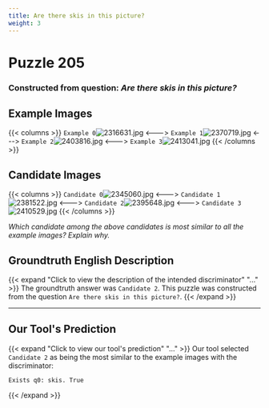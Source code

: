 ```yaml
---
title: Are there skis in this picture?
weight: 3
---
```


# Puzzle 205
### Constructed from question: _Are there skis in this picture?_


## Example Images
{{< columns >}}
`Example 0`![2316631.jpg](/gqa_images/2316631.jpg)
<--->
`Example 1`![2370719.jpg](/gqa_images/2370719.jpg)
<--->
`Example 2`![2403816.jpg](/gqa_images/2403816.jpg)
<--->
`Example 3`![2413041.jpg](/gqa_images/2413041.jpg)
{{< /columns >}}

## Candidate Images
{{< columns >}}
`Candidate 0`![2345060.jpg](/gqa_images/2345060.jpg)
<--->
`Candidate 1`![2381522.jpg](/gqa_images/2381522.jpg)
<--->
`Candidate 2`![2395648.jpg](/gqa_images/2395648.jpg)
<--->
`Candidate 3`![2410529.jpg](/gqa_images/2410529.jpg)
{{< /columns >}}

*Which candidate among the above candidates is most similar to all the example images? Explain why.*

## Groundtruth English Description

{{< expand "Click to view the description of the intended discriminator" "..." >}}
The groundtruth answer was `Candidate 2`. This puzzle was constructed from the question `Are there skis in this picture?`.
{{< /expand >}}

---

## Our Tool's Prediction

{{< expand "Click to view our tool's prediction" "..." >}}
Our tool selected `Candidate 2` as being the most similar to the example images with the discriminator:
```plaintext
Exists q0: skis. True
```
{{< /expand >}}
